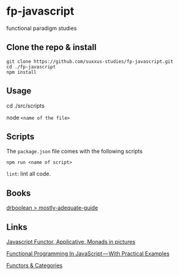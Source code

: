 # fp-javascript

functional paradigm studies

## Clone the repo & install
```
git clone https://github.com/suxxus-studies/fp-javascript.git
cd ./fp-javascript
npm install
```

## Usage
cd ./src/scripts

node `<name of the file>`

## Scripts
The `package.json` file comes with the following scripts

`npm run <name of script>`

`lint`: lint all code.

## Books
[drboolean > mostly-adequate-guide](https://www.gitbook.com/book/drboolean/mostly-adequate-guide/details)

## Links
[Javascript Functor, Applicative, Monads in pictures](https://medium.com/@tzehsiang/javascript-functor-applicative-monads-in-pictures-b567c6415221)

[Functional Programming In JavaScript — With Practical Examples](https://medium.freecodecamp.org/functional-programming-in-js-with-practical-examples-part-1-87c2b0dbc276)

[Functors & Categories](https://medium.com/javascript-scene/functors-categories-61e031bac53f)
